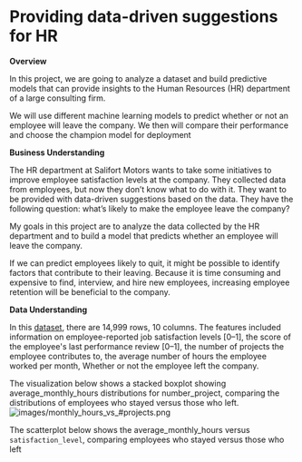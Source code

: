 # Providing data-driven suggestions for HR 

**Overview**

In this project, we are going to analyze a dataset and build predictive models that can provide insights to the Human Resources (HR) department of a large consulting firm.

We will use different machine learning models to predict whether or not an employee will leave the company. We then will compare their performance and choose the champion model for deployment

**Business Understanding**

The HR department at Salifort Motors wants to take some initiatives to improve employee satisfaction levels at the company. They collected data from employees, but now they don’t know what to do with it. They want to be provided with data-driven suggestions based on the data. They have the following question: what’s likely to make the employee leave the company?

My goals in this project are to analyze the data collected by the HR department and to build a model that predicts whether an employee will leave the company.

If we can predict employees likely to quit, it might be possible to identify factors that contribute to their leaving. Because it is time consuming and expensive to find, interview, and hire new employees, increasing employee retention will be beneficial to the company.

**Data Understanding**

In this [dataset](https://www.kaggle.com/datasets/mfaisalqureshi/hr-analytics-and-job-prediction?select=HR_comma_sep.csv), there are 14,999 rows, 10 columns. The features included information on employee-reported job satisfaction levels [0–1], the score of the employee's last performance review [0–1], the number of projects the employee contributes to, the average number of hours the employee worked per month, Whether or not the employee left the company. 

The visualization below shows a stacked boxplot showing average_monthly_hours distributions for number_project, comparing the distributions of employees who stayed versus those who left.
![images/monthly_hours_vs_#projects.png](https://github.com/RedaGrace/Providing-data-driven-suggestions-for-HR/blob/main/images/monthly_hours_vs_%23projects.png)

The scatterplot below shows the average_monthly_hours versus `satisfaction_level`, comparing employees who stayed versus those who left

